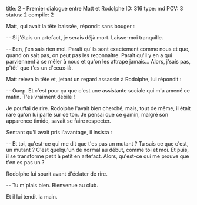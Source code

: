 title:          2 - Premier dialogue entre Matt et Rodolphe
ID:             316
type:           md
POV:            3
status:         2
compile:        2


Matt, qui avait la tête baissée, répondit sans bouger :

-- Si j'étais un artefact, je serais déjà mort. Laisse-moi tranquille.

-- Ben, j'en sais rien moi. Paraît qu'ils sont exactement comme nous et que, quand on sait pas, on peut pas les reconnaître. Paraît qu'il y en a qui parviennent à se mêler à nous et qu'on les attrape jamais... Alors, j'sais pas, p'têt' que t'es un d'ceux-là.

Matt releva la tête et, jetant un regard assassin à Rodolphe, lui répondit :

-- Ouep. Et c'est pour ça que c'est une assistante sociale qui m'a amené ce matin. T'es vraiment débile !

Je pouffai de rire. Rodolphe l'avait bien cherché, mais, tout de même, il était rare qu'on lui parle sur ce ton. Je pensai que ce gamin, malgré son apparence timide, savait se faire respecter.

Sentant qu'il avait pris l'avantage, il insista :

-- Et toi, qu'est-ce qui me dit que t'es pas un mutant ? Tu sais ce que c'est, un mutant ? C'est quelqu'un de normal au début, comme toi et moi. Et puis, il se transforme petit à petit en artefact. Alors, qu'est-ce qui me prouve que t'en es pas un ?

Rodolphe lui sourit avant d'éclater de rire.

-- Tu m'plais bien. Bienvenue au club.

Et il lui tendit la main.